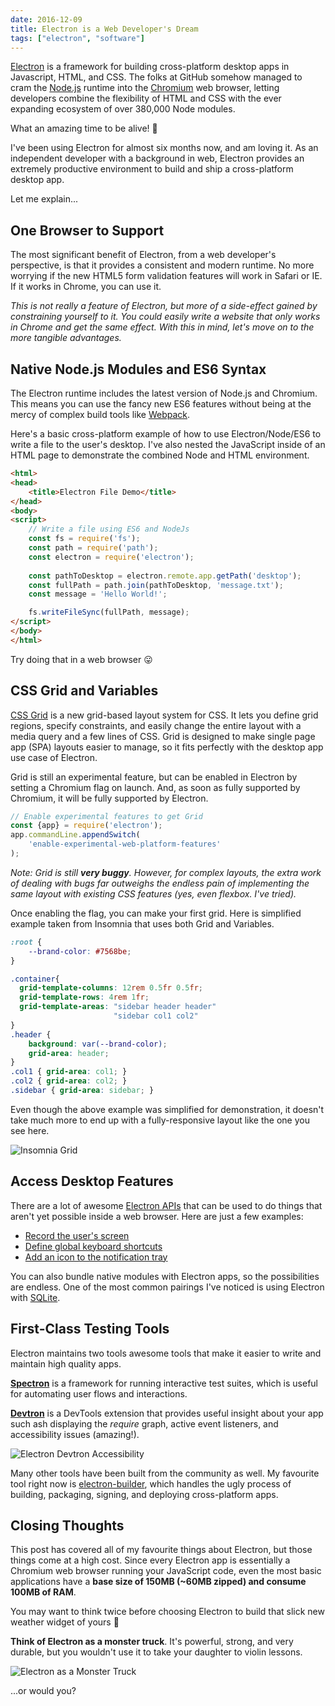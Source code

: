 ```yaml
---
date: 2016-12-09
title: Electron is a Web Developer's Dream
tags: ["electron", "software"]
---
```


[Electron](http://electron.atom.io/) is a framework for building cross-platform
desktop apps in Javascript, HTML, and CSS. The folks at GitHub somehow
managed to cram the [Node.js](https://nodejs.org) runtime into the
[Chromium](https://www.chromium.org/) web browser, letting developers combine 
the flexibility of HTML and CSS with the ever expanding ecosystem of 
over 380,000 Node modules. 

What an amazing time to be alive! &#128588;

I've been using Electron for almost six months now, and am loving it. As an
independent developer with a background in web, Electron provides an extremely
productive environment to build and ship a cross-platform desktop app.

Let me explain...

## One Browser to Support

The most significant benefit of Electron, from a web developer's perspective, is 
that it provides a consistent and modern runtime. No more worrying if the new
HTML5 form validation features will work in Safari or IE. If it works in Chrome,
you can use it. 

_This is not really a feature of Electron, but more of a side-effect gained by
constraining yourself to it. You could easily write a website that only works in 
Chrome and get the same effect. With this in mind, let's move on to the more 
tangible advantages._

## Native Node.js Modules and ES6 Syntax

The Electron runtime includes the latest version of Node.js and Chromium.
This means you can use the fancy new ES6 features without being at the mercy of 
complex build tools like [Webpack](https://webpack.github.io/). 

Here's a basic cross-platform example of how to use Electron/Node/ES6 to write a file
to the user's desktop. I've also nested the JavaScript inside of an HTML page to 
demonstrate the combined Node and HTML environment.

```html
<html>
<head>
    <title>Electron File Demo</title>
</head>
<body>
<script>
    // Write a file using ES6 and NodeJs
    const fs = require('fs');
    const path = require('path');
    const electron = require('electron');
    
    const pathToDesktop = electron.remote.app.getPath('desktop');
    const fullPath = path.join(pathToDesktop, 'message.txt');
    const message = 'Hello World!';

    fs.writeFileSync(fullPath, message);
</script>
</body>
</html>
```

Try doing that in a web browser &#128539;

## CSS Grid and Variables

[CSS Grid](https://css-tricks.com/snippets/css/complete-guide-grid/) is a new 
grid-based layout system for CSS. It lets you define grid regions, specify constraints, 
and easily change the entire layout with a media query and a few lines of CSS. Grid is
designed to make single page app (SPA) layouts easier to manage, so it fits perfectly
with the desktop app use case of Electron.

Grid is still an experimental feature, but can be enabled in Electron by setting a
Chromium flag on launch. And, as soon as fully supported by Chromium, it will be 
fully supported by Electron.

```js
// Enable experimental features to get Grid
const {app} = require('electron');
app.commandLine.appendSwitch(
    'enable-experimental-web-platform-features'
);
```

_Note: Grid is still **very buggy**. However, for complex layouts, the extra work of
dealing with bugs far outweighs the endless pain of implementing the same layout with
existing CSS features (yes, even flexbox. I've tried)._

Once enabling the flag, you can make your first grid. Here is simplified example 
taken from Insomnia that uses both Grid and Variables.

```css
:root {
    --brand-color: #7568be;
}

.container{
  grid-template-columns: 12rem 0.5fr 0.5fr;
  grid-template-rows: 4rem 1fr;
  grid-template-areas: "sidebar header header"
                       "sidebar col1 col2"
}
.header { 
    background: var(--brand-color);
    grid-area: header; 
}
.col1 { grid-area: col1; }
.col2 { grid-area: col2; }
.sidebar { grid-area: sidebar; }
```

Even though the above example was simplified for demonstration, it doesn't take much
more to end up with a fully-responsive layout like the one you see here.

![Insomnia Grid](/images/blog/insomnia-grid.png)

## Access Desktop Features

There are a lot of awesome [Electron APIs](http://electron.atom.io/docs/api/) that
can be used to do things that aren't yet possible inside a web browser. Here are 
just a few examples:

- [Record the user's screen](http://electron.atom.io/docs/api/desktop-capturer/)
- [Define global keyboard shortcuts](http://electron.atom.io/docs/api/accelerator/)
- [Add an icon to the notification tray](http://electron.atom.io/docs/api/tray/)

You can also bundle native modules with Electron apps, so the possibilities are
endless. One of the most common pairings I've noticed is using Electron with
[SQLite](https://sqlite.org/).

## First-Class Testing Tools

Electron maintains two tools awesome tools that make it easier to write and maintain 
high quality apps.

**[Spectron](http://electron.atom.io/spectron/)** is a framework for running interactive
test suites, which is useful for automating user flows and interactions.

**[Devtron](http://electron.atom.io/devtron/)** is a DevTools extension that provides
useful insight about your app such ash displaying the _require_ graph, active event listeners,
and accessibility issues (amazing!).

![Electron Devtron Accessibility](/images/blog/devtron.png)

Many other tools have been built from the community as well. My favourite tool right now
is [electron-builder](https://github.com/electron-userland/electron-builder), which handles
the ugly process of building, packaging, signing, and deploying cross-platform apps.

## Closing Thoughts

This post has covered all of my favourite things about Electron, but those things come at
a high cost. Since every Electron app is essentially a Chromium web browser running your
JavaScript code, even the most basic applications have a **base size of 150MB 
(~60MB zipped) and consume 100MB of RAM**. 

<p class="text-xl">
You may want to think twice before choosing Electron to build that slick new weather widget
of yours &#128586;
</p>

**Think of Electron as a monster truck**. It's powerful, strong, and very durable,
but you wouldn't use it to take your daughter to violin lessons.

![Electron as a Monster Truck](https://media.giphy.com/media/Lv6v0fAcPDfnW/giphy.gif)

...or would you?
